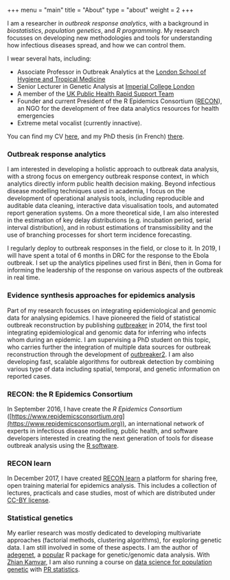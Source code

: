 +++
menu = "main"
title = "About"
type = "about"
weight = 2
+++

I am a researcher in <em>outbreak response analytics</em>, with a background in
<em>biostatistics</em>, <em>population genetics</em>, and <em>R
programming</em>. My research focusses on developing new methodologies and tools
for understanding how infectious diseases spread, and how we can control them.

I wear several hats, including:

<ul>

<li>
Associate Professor in Outbreak Analytics at the <a href="https://www.lshtm.ac.uk">London School of Hygiene and Tropical Medicine</a>
</li>
<li>
Senior Lecturer in Genetic Analysis at <a href="https://www.imperial.ac.uk/">Imperial College London</a>
</li>
<li>
A member of the <a href="https://www.lshtm.ac.uk/UKPHRST">UK Public Health Rapid Support Team</a>
</li>
<li>
Founder and current President of the R Epidemics Consortium (<a href="https://www.repidemicsconsortium.org">RECON</a>), an NGO for
the development of free data analytics resources for health emergencies
</li>
<li>
Extreme metal vocalist (currently innactive).
</li>
</ul>

You can find my CV <a href="https://github.com/thibautjombart/cv/raw/master/cv.pdf">here</a>, and my PhD thesis (in French) [there](/data/thesis.pdf).



### Outbreak response analytics

I am interested in developing a holistic approach to outbreak data analysis,
with a strong focus on emergency outbreak response context, in which analytics
directly inform public health decision making. Beyond infectious disease
modelling techniques used in academia, I focus on the development of operational
analysis tools, including reproducible and auditable data cleaning, interactive
data visualisation tools, and automated report generation systems. On a more
theoretical side, I am also interested in the estimation of key delay
distributions (e.g. incubation period, serial interval distribution), and in
robust estimations of transmissibility and the use of branching processes for
short term incidence forecasting.

I regularly deploy to outbreak responses in the field, or close to it. In 2019,
I will have spent a total of 6 months in DRC for the response to the Ebola
outbreak. I set up the analytics pipelines used first in Béni, then in Goma for
informing the leadership of the response on various aspects of the outbreak in
real time.





### Evidence synthesis approaches for epidemics analysis

Part of my research focusses on integrating epidemiological and genomic data for
analysing epidemics. I have pioneered the field of statistical outbreak
reconstruction by publishing <a
href="http://journals.plos.org/ploscompbiol/article?id=10.1371/journal.pcbi.1003457">outbreaker</a>
in 2014, the first tool integrating epidemiological and genomic data for
inferring who infects whom during an epidemic. I am supervising a PhD student on
this topic, who carries further the integration of multiple data sources for
outbreak reconstruction through the development of <a
href="http://www.repidemicsconsortium.org/outbreaker2/">outbreaker2</a>. I am
also developing fast, scalable algorithms for outbreak detection by combining
various type of data including spatial, temporal, and genetic information on
reported cases.





### RECON: the R Epidemics Consortium

In September 2016, I have create the <em>R Epidemics Consortium</em>
([https://www.repidemicsconsortium.org](https://www.repidemicsconsortium.org)),
an international network of experts in infectious disease modelling, public
health, and software developers interested in creating the next generation
of tools for disease outbreak analysis using the [R software](https://www.r-project.org/).




### RECON learn

In December 2017, I have created [RECON learn](https://reconlearn.netlify.com/)
a platform for sharing free, open training material for epidemics analysis. This
includes a collection of lectures, practicals and case studies, most of which
are distributed under [CC-BY license](https://creativecommons.org/licenses/by/3.0/).




### Statistical genetics

My earlier research was mostly dedicated to developing multivariate approaches
(factorial methods, clustering algorithms), for exploring genetic data. I am
still involved in some of these aspects. I am the author of 
[adegenet](http://adegenet.r-forge.r-project.org/), a 
[popular](https://github.com/thibautjombart/adegenet/) R package for genetic/genomic data analysis. 
With [Zhian Kamvar](https://plantpathology.unl.edu/zhian-n-kamvar), I am also running a course on 
[data science for population genetic](https://www.prstatistics.com/course/reproducible-data-science-for-population-genetics-rdpg01/) 
with [PR statistics](https://www.prstatistics.com/).

<br>
<br>
<br>
